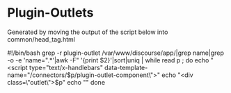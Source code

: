 # Plugin-Outlets

Generated by moving the output of the script below into common/head_tag.html

   #!/bin/bash
   grep -r plugin-outlet /var/www/discourse/app/|grep name|grep -o -e 'name=".*'|awk -F\" '{print $2}'|sort|uniq | while read p ; do
     echo "<script type=\"text/x-handlebars\" data-template-name=\"/connectors/$p/plugin-outlet-component\">"
     echo "<div class=\"outlet\">$p</div>"
     echo "</script>"
   done


